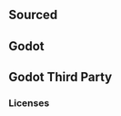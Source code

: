 <!-- 
Links in this file will be replaced with actual content of other files.
Feel free to arrange the order of links or add extra files.
AUTO_GENERATED, GODOT_LICENSE, GODOT_3RD_PARTY_LICENSES, GODOT_3RD_PARTY_COPYRIGHT is a special keyword.
-->
[](AUTHORS.md)

## Sourced
[](AUTO_GENERATED)

[](ADDITIONAL.md)

## Godot
[](GODOT_LICENSE)

## Godot Third Party

[](GODOT_3RD_PARTY_COPYRIGHT)

### Licenses
[](GODOT_3RD_PARTY_LICENSES)
